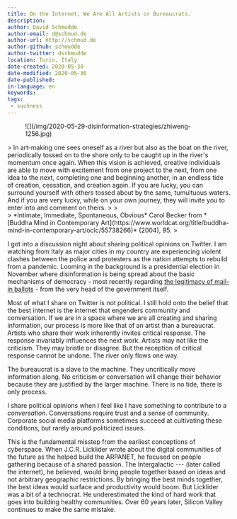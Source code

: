 ```yaml
---
title: On the Internet, We Are All Artists or Bureaucrats.
description:
author: David Schmudde
author-email: d@schmud.de
author-url: http://schmud.de
author-github: schmudde
author-twitter: dschmudde
location: Turin, Italy
date-created: 2020-05-30
date-modified: 2020-05-30
date-published:
in-language: en
keywords:
tags:
 - suchness
---
```


<figure class="fullwidth">
![](/img/2020-05-29-disinformation-strategies/zhiweng-1256.jpg)
</figure>

<div class="epigraph">
> In art-making one sees oneself as a river but also as the boat on the river, periodically tossed on to the shore only to be caught up in the river's momentum once again. When this vision is achieved, creative individuals are able to move with excitement from one project to the next, from one idea to the next, completing one and beginning another, in an endless tide of creation, cessation, and creation again. If you are lucky, you can surround yourself with others tossed about by the same, tumultuous waters. And if you are very lucky, while on your own journey, they will invite you to enter into and comment on theirs.
>
> <footer>
> *Intimate, Immediate, Spontaneous, Obvious* Carol Becker from *[Buddha Mind in Contemporary Art](https://www.worldcat.org/title/buddha-mind-in-contemporary-art/oclc/55738266)* (2004), 95.
> </footer>
</div>

I got into a discussion night about sharing political opinions on Twitter. I am watching from Italy as major cities in my country are experiencing violent clashes between the police and protesters as the nation attempts to rebuild from a pandemic. Looming in the background is a presidential election in November where disinformation is being spread about the basic mechanisms of democracy - most recently regarding [the legitimacy of mail-in ballots](https://roguerocket.com/2020/05/27/twitter-fact-checks-trump/) - from the very head of the government itself.

Most of what I share on Twitter is not political. I still hold onto the belief that the best internet is the internet that engenders community and conversation. If we are in a space where we are all creating and sharing information, our process is more like that of an artist than a bureaucrat. Artists who share their work inherently invites critical response. The response invariably influences the next work. Artists may not like the criticism. They may bristle or disagree. But the reception of critical response cannot be undone. The river only flows one way.

The bureaucrat is a slave to the machine. They uncritically move information along. No criticism or conversation will change their behavior because they are justified by the larger machine. There is no tide, there is only process.

I share political opinions when I feel like I have something to contribute to a *conversation*. Conversations require trust and a sense of community. Corporate social media platforms sometimes succeed at cultivating these conditions, but rarely around politicized issues.

This is the fundamental misstep from the earliest conceptions of cyberspace. When J.C.R. Licklider wrote about the digital communities of the future as the helped build the ARPANET, he focused on people gathering because of a shared passion. The Intergalactic --- (later called the internet), he believed, would bring people together based on ideas and not arbitrary geographic restrictions. By bringing the best minds together, the best ideas would surface and productivity would boom. But Licklider was a bit of a technocrat. He underestimated the kind of hard work that goes into building healthy communities. Over 60 years later, Silicon Valley continues to make the same mistake.
